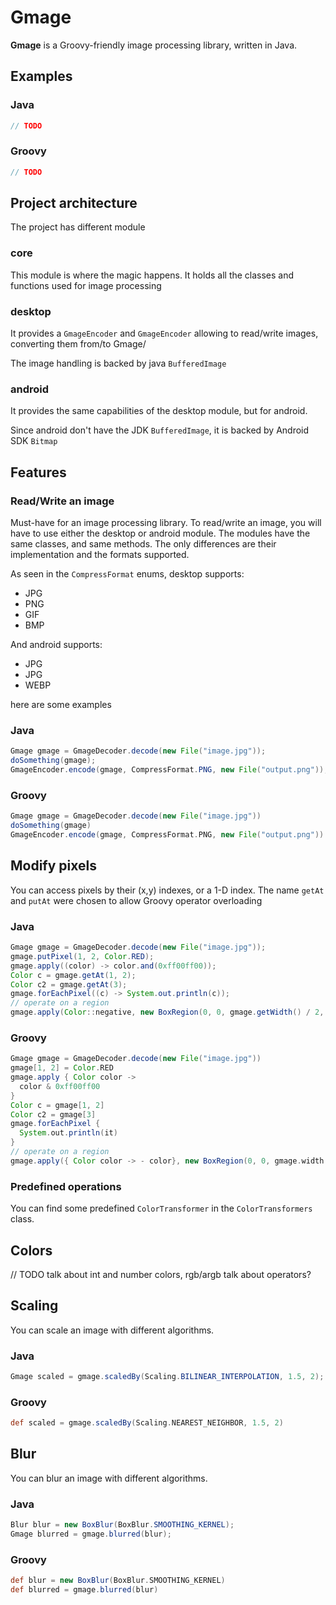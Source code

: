 # Gmage

**Gmage** is a Groovy-friendly image processing library, written in Java.

## Examples
### Java

```java
// TODO
```
### Groovy
```groovy
// TODO
```

## Project architecture
The project has different module

### core
This module is where the magic happens. It holds all the classes and functions used for image
processing

### desktop
It provides a `GmageEncoder` and `GmageEncoder` allowing to read/write images, converting them from/to Gmage/

The image handling is backed by java `BufferedImage`
### android
It provides the same capabilities of the desktop module, but for android.

Since android don't have the JDK `BufferedImage`, it is backed by Android SDK `Bitmap`


## Features

### Read/Write an image
Must-have for an image processing library.
To read/write an image, you will have to use either the desktop or android module.
The modules have the same classes, and same methods. The only differences are their implementation
and the formats supported. 

As seen in the `CompressFormat` enums, desktop supports:
- JPG
- PNG
- GIF
- BMP


And android supports:
- JPG
- JPG
- WEBP


here are some examples

### Java
```java
Gmage gmage = GmageDecoder.decode(new File("image.jpg"));
doSomething(gmage);
GmageEncoder.encode(gmage, CompressFormat.PNG, new File("output.png"));
```
### Groovy
```groovy
Gmage gmage = GmageDecoder.decode(new File("image.jpg"))
doSomething(gmage)
GmageEncoder.encode(gmage, CompressFormat.PNG, new File("output.png"))
```

## Modify pixels
You can access pixels by their (x,y) indexes, or a 1-D index. The name `getAt` and `putAt` were
chosen to allow Groovy operator overloading

### Java
```java
Gmage gmage = GmageDecoder.decode(new File("image.jpg"));
gmage.putPixel(1, 2, Color.RED);
gmage.apply((color) -> color.and(0xff00ff00));
Color c = gmage.getAt(1, 2);
Color c2 = gmage.getAt(3);
gmage.forEachPixel((c) -> System.out.println(c));
// operate on a region
gmage.apply(Color::negative, new BoxRegion(0, 0, gmage.getWidth() / 2,  gmage.getHeight() / 2));
```

### Groovy
```groovy
Gmage gmage = GmageDecoder.decode(new File("image.jpg"))
gmage[1, 2] = Color.RED
gmage.apply { Color color ->
  color & 0xff00ff00
}
Color c = gmage[1, 2]
Color c2 = gmage[3]
gmage.forEachPixel {
  System.out.println(it)
}
// operate on a region
gmage.apply({ Color color -> - color}, new BoxRegion(0, 0, gmage.width / 2,  gmage.height / 2));
```

### Predefined operations
You can find some predefined `ColorTransformer` in the `ColorTransformers` class.

## Colors
// TODO talk about int and number colors, rgb/argb
talk about operators?

## Scaling
You can scale an image with different algorithms.

### Java
```java
Gmage scaled = gmage.scaledBy(Scaling.BILINEAR_INTERPOLATION, 1.5, 2);
```

### Groovy
```groovy
def scaled = gmage.scaledBy(Scaling.NEAREST_NEIGHBOR, 1.5, 2)
```

## Blur
You can blur an image with different algorithms.

### Java
```java
Blur blur = new BoxBlur(BoxBlur.SMOOTHING_KERNEL);
Gmage blurred = gmage.blurred(blur);
```

### Groovy
```groovy
def blur = new BoxBlur(BoxBlur.SMOOTHING_KERNEL)
def blurred = gmage.blurred(blur)
```